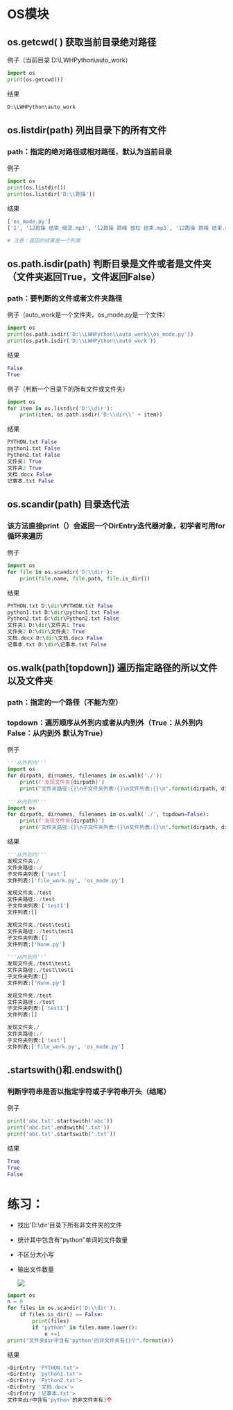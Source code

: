 # OS模块

## os.getcwd( )		获取当前目录绝对路径

例子（当前目录 D:\LWHPython\auto_work）

```python
import os
print(os.getcwd())
```

结果

```python
D:\LWHPython\auto_work
```





## os.listdir(path)		列出目录下的所有文件

### path：指定的绝对路径或相对路径，默认为当前目录

例子

```python
import os
print(os.listdir())
print(os.listdir('D:\\跑操'))
```

结果

```python
['os_mode.py']
['1', '12跑操 结束_缩混.mp3', '12跑操 跳绳 放松 结束.mp3', '12跑操 跳绳 结束.mp3', '15跑操 结束_缩混.mp3', '15跑操 跳绳 放松 结束.mp3', '15跑操 跳绳 结束.mp3']

# 注意：返回的结果是一个列表
```





## os.path.isdir(path)		判断目录是文件或者是文件夹（文件夹返回True，文件返回False）

### path：要判断的文件或者文件夹路径

例子（auto_work是一个文件夹，os_mode.py是一个文件）

```python
import os
print(os.path.isdir('D:\\LWHPython\\auto_work\\os_mode.py'))
print(os.path.isdir('D:\\LWHPython\\auto_work'))
```

结果

```python
False
True
```



例子（判断一个目录下的所有文件或文件夹）

```python
import os
for item in os.listdir('D:\\dir'):
    print(item, os.path.isdir('D:\\dir\\' + item))
```

结果

```python
PYTHON.txt False
python1.txt False
Python2.txt False
文件夹1 True
文件夹2 True
文档.docx False
记事本.txt False
```





## os.scandir(path)		目录迭代法

### 该方法直接print（）会返回一个DirEntry迭代器对象，初学者可用for循环来遍历

例子

```python
import os
for file in os.scandir('D:\\dir'):
    print(file.name, file.path, file.is_dir())
```

结果

```python
PYTHON.txt D:\dir\PYTHON.txt False
python1.txt D:\dir\python1.txt False
Python2.txt D:\dir\Python2.txt False
文件夹1 D:\dir\文件夹1 True
文件夹2 D:\dir\文件夹2 True
文档.docx D:\dir\文档.docx False
记事本.txt D:\dir\记事本.txt False
```





## os.walk(path[topdown])		遍历指定路径的所以文件以及文件夹

### path：指定的一个路径（不能为空）

### topdown：遍历顺序从外到内或者从内到外（True：从外到内  False：从内到外  默认为True）

例子

```python
'''从外到内'''
import os
for dirpath, dirnames, filenames in os.walk('./'):
    print(f'发现文件夹{dirpath}')
    print("文件夹路径:{}\n子文件夹列表:{}\n文件列表:{}\n".format(dirpath, dirnames, filenames))
    
'''从内到外'''
import os
for dirpath, dirnames, filenames in os.walk('./', topdown=False):
    print(f'发现文件夹{dirpath}')
    print("文件夹路径:{}\n子文件夹列表:{}\n文件列表:{}\n".format(dirpath, dirnames, filenames))
```

结果

```python
'''从外到内'''
发现文件夹./
文件夹路径:./
子文件夹列表:['test']
文件列表:['file_work.py', 'os_mode.py']

发现文件夹./test
文件夹路径:./test
子文件夹列表:['test1']
文件列表:[]

发现文件夹./test\test1
文件夹路径:./test\test1
子文件夹列表:[]
文件列表:['None.py']
    
'''从内到外'''
发现文件夹./test\test1
文件夹路径:./test\test1
子文件夹列表:[]
文件列表:['None.py']

发现文件夹./test
文件夹路径:./test
子文件夹列表:['test1']
文件列表:[]

发现文件夹./
文件夹路径:./
子文件夹列表:['test']
文件列表:['file_work.py', 'os_mode.py']
```





## .startswith()和.endswith()

### 判断字符串是否以指定字符或子字符串开头（结尾）

例子

```python
print('abc.txt'.startswith('abc'))
print('abc.txt'.endswith('.txt'))
print('abc.txt'.startswith('.txt'))
```

结果

```python
True
True
False
```



# 练习：

- 找出'D:\\dir'目录下所有非文件夹的文件

- 统计其中包含有“python”单词的文件数量

- 不区分大小写

- 输出文件数量

  ![](D:\dir图片.png)

```python
import os
n = 0
for files in os.scandir('D:\\dir'):
    if files.is_dir() == False:
        print(files)
        if "python" in files.name.lower():
            n +=1
print("文件夹dir中含有'python'的非文件夹有{}个".format(n))
```

结果

```python
<DirEntry 'PYTHON.txt'>
<DirEntry 'python1.txt'>
<DirEntry 'Python2.txt'>
<DirEntry '文档.docx'>
<DirEntry '记事本.txt'>
文件夹dir中含有'python'的非文件夹有3个
```
